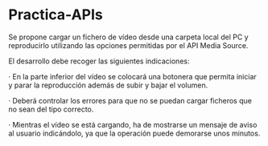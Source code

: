 # Practica-APIs

Se propone cargar un fichero de vídeo desde una carpeta local del PC y reproducirlo utilizando las opciones permitidas por el API Media Source.

El desarrollo debe recoger las siguientes indicaciones:

   · En la parte inferior del vídeo se colocará una botonera que permita iniciar y parar la reproducción además de subir y bajar el volumen.

   · Deberá controlar los errores para que no se puedan cargar ficheros que no sean del tipo correcto.
   
   · Mientras el vídeo se está cargando, ha de mostrarse un mensaje de aviso al usuario indicándolo, ya que la operación puede demorarse unos minutos.
